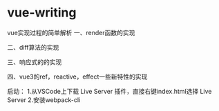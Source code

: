 # vue-writing
vue实现过程的简单解析
一、render函数的实现

二、diff算法的实现

三、响应式的的实现

四、vue3的ref，reactive，effect一些新特性的实现


启动：
1.从VSCode上下载 Live Server 插件，直接右键index.html选择 Live Server
2.安装webpack-cli
